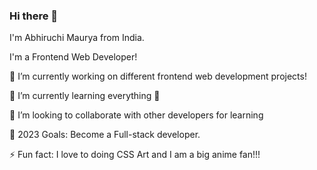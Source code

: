 ### Hi there 👋

<!--
**AbhiruchiMaurya/abhiruchimaurya** is a ✨ _special_ ✨ repository because its `README.md` (this file) appears on your GitHub profile.
-->

I'm Abhiruchi Maurya from India.

I'm a Frontend Web Developer!

🔭 I’m currently working on different frontend web development projects!

🌱 I’m currently learning everything 🤣

👯 I’m looking to collaborate with other developers for learning

🥅 2023 Goals: Become a Full-stack developer.

⚡ Fun fact: I love to doing CSS Art and I am a big anime fan!!!



